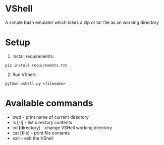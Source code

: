 # VShell
A simple bash emulator which takes a zip or tar file as an working directory

# Setup
1. Install requirements:

`pip install requirements.txt`

2. Run VShell:

`python vshell.py <filename>`

# Available commands

* pwd - print name of current directory
* ls [-l] - list directory contents
* cd [directory] - change VSHell working directory
* cat [file] - print file contents
* exit - exit the VShell